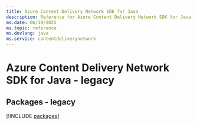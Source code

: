 ```yaml
---
title: Azure Content Delivery Network SDK for Java
description: Reference for Azure Content Delivery Network SDK for Java
ms.date: 06/19/2025
ms.topic: reference
ms.devlang: java
ms.service: contentdeliverynetwork
---
```

# Azure Content Delivery Network SDK for Java - legacy
## Packages - legacy
[!INCLUDE [packages](content-delivery-network-index.md)]